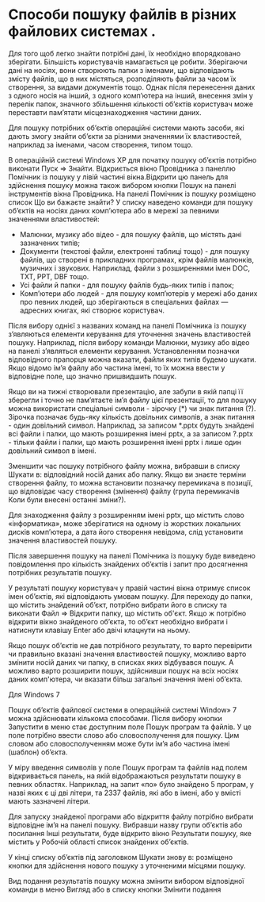 # Способи пошуку файлів в різних файлових системах .
Для того щоб легко знайти потрібні дані, їх необхідно впорядковано зберігати. Більшість користувачів намагається це
робити. Зберігаючи дані на носіях, вони створюють папки з іменами, що відповідають змісту файлів, що в них містяться, розподіляють файли за часом їх створення, за видами документів тощо. Однак після перенесення даних з одного носія на інший, з одного комп’ютера на інший, внесення змін у перелік папок, значного збільшення кількості об’єктів користувач може переставти пам’ятати місцезнаходження частини даних.

Для пошуку потрібних об’єктів операційні системи мають засоби, які дають змогу знайти об’єкти за різними значеннями їх властивостей, наприклад за іменами, часом створення, типом тощо.

В операційній системі Windows ХР для початку пошуку об’єктів потрібно виконати Пуск => Знайти. Відкриється вікно Провідника з панеллю Помічник із пошуку у лівій частині вікна.Відкрити цю панель для здійснення пошуку можна також вибором кнопки Пошук на панелі інструментів вікна Провідника.
На панелі Помічник із пошуку розміщено список Що ви бажаєте знайти?
У списку наведено команди для пошуку об’єктів на носіях даних комп’ютера або в мережі за певними значеннями властивостей:
-   Малюнки, музику або відео - для пошуку файлів, що містять дані зазначених типів;
-   Документи (текстові файли, електронні таблиці тощо) - для пошуку файлів, що створені в прикладних програмах, крім файлів малюнків, музичних і звукових. Наприклад, файли з розширеннями імен DOC, TXT, РРТ, DBF тощо.
-   Усі файли й папки - для пошуку файлів будь-яких типів і папок;
-   Комп’ютери або людей - для пошуку комп’ютерів у мережі або даних про певних людей, що зберігаються в спеціальних файлах — адресних книгах, які створює користувач.

Після вибору однієї з названих команд на панелі Помічника із пошуку з’являються елементи керування для уточнення значень властивостей пошуку. Наприклад, після вибору команди Малюнки, музику або відео на панелі з’являться елементи керування.
Установленням позначки відповідного прапорця можна вказати, файли яких типів будемо шукати. Якщо відомо ім’я файлу або частина імені, то їх можна ввести у відповідне поле, що значно пришвидшить пошук.

Якщо ви на тижні створювали презентацію, але забули в якій папці її зберегли і точно не пам’ятаєте ім’я файлу цієї презентації, то для пошуку можна використати спеціальні символи - зірочку (*) чи знак питання (?). Зірочка позначає будь-яку кількість довільних символів, а знак питання - один довільний символ. Наприклад, за записом *.pptx будуть знайдені всі файли і палки, що мають розширення імені pptx, а за записом ?.pptx - тільки файли і палки, що мають розширення імені pptx і лише один довільний символ в імені.

Зменшити час пошуку потрібного файлу можна, вибравши в списку Шукати в: відповідний носій даних або палку. Якщо ви знаєте терміни створення файлу, то можна встановити позначку перемикача в позиції, що відповідає часу створення (змінення) файлу (група перемикачів Коли були внесені останні зміни?).

Для знаходження файлу з розширенням імені pptx, що містить слово «інформатика», може зберігатися на одному із жорстких локальних дисків комп’ютера, а дата його створення невідома, слід установити значення властивостей пошуку.

Після завершення пошуку на панелі Помічника із пошуку буде виведено повідомлення про кількість знайдених об’єктів і запит про досягнення потрібних результатів пошуку.

У результаті пошуку користувач у правій частині вікна отримує список імен об’єктів, які відповідають умовам пошуку. Для переходу до папки, що містить знайдений об’єкт, потрібно вибрати його в списку та виконати Файл => Відкрити папку, що містить об'єкт. Якщо ж потрібно відкрити вікно знайденого об’єкта, то об’єкт необхідно вибрати і натиснути клавішу Enter або двічі клацнути на ньому.

Якщо пошук об’єктів не дав потрібного результату, то варто перевірити чи правильно вказані значення властивостей пошуку, можливо варто змінити носій даних чи папку, в списках яких відбувався пошук. А можливо варто розширити пошук, здійснивши пошук на всіх носіях даних комп'ютера, чи вказати більш загальні значення імені об’єкта.

Для  Windows 7

Пошук об’єктів файлової системи в операційній системі Window» 7 можна здійснювати кількома способами. Після вибору кнопки Запустити в меню стає доступним поле Пошук програм та файлів. У це поле потрібно ввести слово або словосполучення для пошуку. Цим словом або словосполученням може бути ім’я або частина імені (шаблон) об’єкта.

У міру введення символів у поле Пошук програм та файлів над полем відкривається панель, на якій відображаються результати пошуку в певних областях. Наприклад, на запит «по»  було знайдено 5 програм, у назві яких є ці дві літери, та 2337 файлів, які або в імені, або у вмісті мають зазначені літери.

Для запуску знайденої програми або відкриття файлу потрібно вибрати відповідне ім’я на панелі пошуку. Вибравши назву групи об’єктів або посилання Інші результати, буде відкрито вікно Результати пошуку, яке містить у Робочій області список знайдених об’єктів.

У кінці списку об’єктів під заголовком Шукати знову в: розміщено кнопки для здійснення нового пошуку з уточненими місцями пошуку.

Вид подання результатів пошуку можна змінити вибором відповідної команди в меню Вигляд або в списку кнопки Змінити подання

